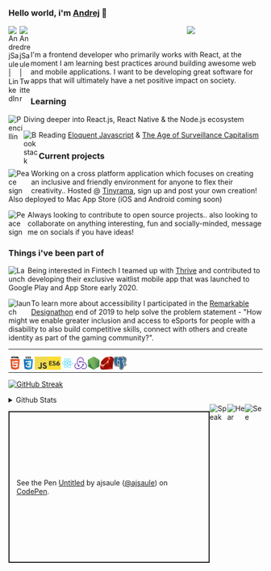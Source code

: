 ### Hello world, i'm [Andrej](https://www.andrejsaule.com)  👋

<img align="right" src='https://media.giphy.com/media/bcKmIWkUMCjVm/giphy.gif' width="150"> 

[<img align="left" alt="AndrejSaule | LinkedIn" width="22px" src="https://cdn.jsdelivr.net/npm/simple-icons@v3/icons/linkedin.svg" />][linkedin]
[<img align="left" alt="AndrejSaule | Twitter" width="22px" src="https://cdn.jsdelivr.net/npm/simple-icons@v3/icons/twitter.svg" />][twitter]

<br />
<br />

I'm a frontend developer who primarily works with React, at the moment I am learning best practices around building awesome web and mobile applications. I want to be developing great software for apps that will ultimately have a net positive impact on society. 

### Learning 

<img align="left" alt="Pencillin" width="30px" src="https://emojipedia-us.s3.dualstack.us-west-1.amazonaws.com/thumbs/72/docomo/205/pencil_270f.png" /> Diving deeper into React.js, React Native & the Node.js ecosystem

<img align="left" alt="Book stack" width="30px" src="https://emojipedia-us.s3.dualstack.us-west-1.amazonaws.com/thumbs/72/docomo/205/books_1f4da.png" /> Reading [Eloquent Javascript](https://www.goodreads.com/book/show/8910666-eloquent-javascript) & [The Age of Surveillance Capitalism](https://www.goodreads.com/book/show/26195941-the-age-of-surveillance-capitalism?ac=1&from_search=true&qid=OJrOs7ypb7&rank=1) 

### Current projects


<img align="left" alt="Peace sign" width="45px" src="https://emojigraph.org/media/au-kddi/victory-hand_270c-fe0f.png" /> Working on a cross platform application which focuses on creating an inclusive and friendly environment for anyone to flex their creativity.. Hosted @ [Tinyrama](https://tinyrama.com), sign up and post your own creation! Also deployed to Mac App Store (iOS and Android coming soon)


<img align="left" alt="Peace sign" width="38px" src="https://emojigraph.org/media/au-kddi/victory-hand_270c-fe0f.png" /> Always looking to contribute to open source projects.. also looking to collaborate on anything interesting, fun and socially-minded, message me on socials if you have ideas! 


### Things i've been part of 

<img align="left" alt="Launch" width="38px" src="https://emojipedia-us.s3.dualstack.us-west-1.amazonaws.com/thumbs/144/au-kddi/190/rocket_1f680.png" /> Being interested in Fintech I teamed up with <a href="https://www.plusthrive.com/">Thrive</a> and contributed to developing their exclusive waitlist mobile app that was launched to Google Play and App Store early 2020.

<img align="left" alt="launch" width="45px" src="https://emojipedia-us.s3.dualstack.us-west-1.amazonaws.com/thumbs/144/au-kddi/190/rocket_1f680.png" /> To learn more about accessibility I participated in the <a href="https://remarkable.org.au/events/designathon/ ">Remarkable Designathon</a> end of 2019 to help solve the problem statement - "How might we enable greater inclusion and access to eSports for people with a disability to also build competitive skills, connect with others and create identity as part of the gaming community?".
                                                     
<!-- <img align="left" alt="Peace sign" width="55px" src="https://emojigraph.org/media/au-kddi/victory-hand_270c-fe0f.png" /> I am interested in Fintech, so I am using my free time to help <a href="https://www.plusthrive.com/">Thrive</a> build their platform which will attempt to solve some of the major pain-points around small business account management.  
<br>

<img align="left" alt="Peace sign" width="65px" src="https://emojigraph.org/media/au-kddi/victory-hand_270c-fe0f.png" />I am keen on accessibility and inclusion on the web, so I registered to the latest <a href="https://remarkable.org.au/events/designathon/ ">Remarkable Designathon</a> to help solve a problem statement around inclusivity in eSports - "How might we enable greater inclusion and access to eSports for people with a disability to also build competitive skills, connect with others and create identity as part of the gaming community?" -->

---


<img align="left" alt="HTML5" width="26px" src="https://raw.githubusercontent.com/github/explore/80688e429a7d4ef2fca1e82350fe8e3517d3494d/topics/html/html.png" />
<img align="left" alt="CSS3" width="26px" src="https://raw.githubusercontent.com/github/explore/80688e429a7d4ef2fca1e82350fe8e3517d3494d/topics/css/css.png" />
<img align="left" alt="JavaScript" width="26px" src="https://raw.githubusercontent.com/github/explore/80688e429a7d4ef2fca1e82350fe8e3517d3494d/topics/javascript/javascript.png" />
<img align="left" alt="ES6" width="26px" src="https://raw.githubusercontent.com/github/explore/80688e429a7d4ef2fca1e82350fe8e3517d3494d/topics/es6/es6.png" />
<img align="left" alt="React" width="26px" src="https://raw.githubusercontent.com/github/explore/80688e429a7d4ef2fca1e82350fe8e3517d3494d/topics/react/react.png" />
<img align="left" alt="Redux" width="26px" src="https://raw.githubusercontent.com/github/explore/80688e429a7d4ef2fca1e82350fe8e3517d3494d/topics/redux/redux.png" />
<img align="left" alt="Node.js" width="26px" src="https://raw.githubusercontent.com/github/explore/80688e429a7d4ef2fca1e82350fe8e3517d3494d/topics/nodejs/nodejs.png" />
<img align="left" alt="Ruby" width="26px" src="https://raw.githubusercontent.com/github/explore/80688e429a7d4ef2fca1e82350fe8e3517d3494d/topics/ruby/ruby.png" />
<!-- <img align="left" alt="Rails" width="26px" src="https://raw.githubusercontent.com/github/explore/80688e429a7d4ef2fca1e82350fe8e3517d3494d/topics/rails/rails.png" /> -->
<img align="left" alt="PostgreSQL" width="26px" src="https://raw.githubusercontent.com/github/explore/80688e429a7d4ef2fca1e82350fe8e3517d3494d/topics/postgresql/postgresql.png" />

<br />

---
  [![GitHub Streak](https://streak-stats.demolab.com?user=ajsaule&theme=material&date_format=M%20j%5B%2C%20Y%5D)](https://git.io/streak-stats)

<details> 
  <summary> Github Stats </summary>
  <img align="center" height="165px" src="https://github-readme-stats-indol-gamma.vercel.app/api?username=ajsaule&layout=compact&hide=contribs&theme=prussian" />
  <img align="center" src="https://github-readme-stats-indol-gamma.vercel.app/api/top-langs?username=ajsaule&layout=compact&langs_count=6&theme=prussian" />
</details>  

[linkedin]: https://www.linkedin.com/in/andrejsaule/
[twitter]: https://twitter.com/ajsaule

<img align="right" alt="See" width="35px" src="https://emojipedia-us.s3.dualstack.us-west-1.amazonaws.com/thumbs/144/au-kddi/190/see-no-evil-monkey_1f648.png" />
<img align="right" alt="Hear" width="35px" src="https://emojipedia-us.s3.dualstack.us-west-1.amazonaws.com/thumbs/144/au-kddi/190/hear-no-evil-monkey_1f649.png" />
<img align="right" alt="Speak" width="35px" src="https://emojipedia-us.s3.dualstack.us-west-1.amazonaws.com/thumbs/144/au-kddi/190/speak-no-evil-monkey_1f64a.png" />

<!-- https://emojipedia.org/au-kddi/ --> 

<p class="codepen" data-height="300" data-theme-id="dark" data-default-tab="html,result" data-slug-hash="WNyNjoa" data-user="ajsaule" style="height: 300px; box-sizing: border-box; display: flex; align-items: center; justify-content: center; border: 2px solid; margin: 1em 0; padding: 1em;">
  <span>See the Pen <a href="https://codepen.io/ajsaule/pen/WNyNjoa">
  Untitled</a> by ajsaule (<a href="https://codepen.io/ajsaule">@ajsaule</a>)
  on <a href="https://codepen.io">CodePen</a>.</span>
</p>
<script async src="https://cpwebassets.codepen.io/assets/embed/ei.js"></script>
